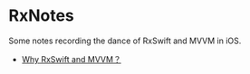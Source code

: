 # RxNotes
Some notes recording the dance of RxSwift and MVVM in iOS.

- [Why RxSwift and MVVM？](https://github.com/caiyue1993/RxNotes/blob/master/00-why-rxswift-and-mvvm.md)


